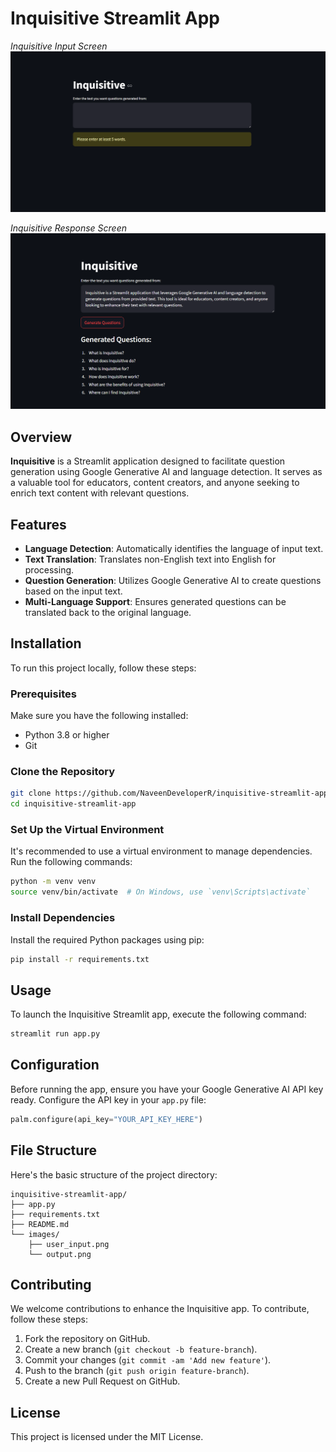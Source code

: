 # Inquisitive Streamlit App
*Inquisitive Input Screen*
![Inquisitive Input Screen](https://github.com/NaveenDeveloperR/inquisitive-streamlit-app/blob/main/images/user_input.png)

*Inquisitive Response Screen*
![Inquisitive Response Screen](https://github.com/NaveenDeveloperR/inquisitive-streamlit-app/blob/main/images/output.png)


## Overview

**Inquisitive** is a Streamlit application designed to facilitate question generation using Google Generative AI and language detection. It serves as a valuable tool for educators, content creators, and anyone seeking to enrich text content with relevant questions.

## Features

- **Language Detection**: Automatically identifies the language of input text.
- **Text Translation**: Translates non-English text into English for processing.
- **Question Generation**: Utilizes Google Generative AI to create questions based on the input text.
- **Multi-Language Support**: Ensures generated questions can be translated back to the original language.

## Installation

To run this project locally, follow these steps:

### Prerequisites

Make sure you have the following installed:

- Python 3.8 or higher
- Git

### Clone the Repository

```sh
git clone https://github.com/NaveenDeveloperR/inquisitive-streamlit-app.git
cd inquisitive-streamlit-app
```

### Set Up the Virtual Environment

It's recommended to use a virtual environment to manage dependencies. Run the following commands:

```sh
python -m venv venv
source venv/bin/activate  # On Windows, use `venv\Scripts\activate`
```

### Install Dependencies

Install the required Python packages using pip:

```sh
pip install -r requirements.txt
```

## Usage

To launch the Inquisitive Streamlit app, execute the following command:

```sh
streamlit run app.py
```

## Configuration

Before running the app, ensure you have your Google Generative AI API key ready. Configure the API key in your `app.py` file:

```python
palm.configure(api_key="YOUR_API_KEY_HERE")
```

## File Structure

Here's the basic structure of the project directory:

```
inquisitive-streamlit-app/
├── app.py
├── requirements.txt
├── README.md
└── images/
    ├── user_input.png
    └── output.png
```

## Contributing

We welcome contributions to enhance the Inquisitive app. To contribute, follow these steps:

1. Fork the repository on GitHub.
2. Create a new branch (`git checkout -b feature-branch`).
3. Commit your changes (`git commit -am 'Add new feature'`).
4. Push to the branch (`git push origin feature-branch`).
5. Create a new Pull Request on GitHub.

## License

This project is licensed under the MIT License. 


